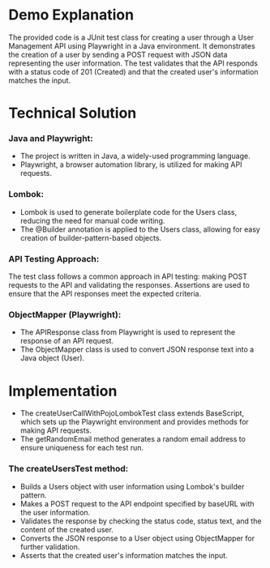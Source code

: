 # Demo Explanation
The provided code is a JUnit test class for creating a user through a User Management API using Playwright in a Java environment. It demonstrates the creation of a user by sending a POST request with JSON data representing the user information. The test validates that the API responds with a status code of 201 (Created) and that the created user's information matches the input.

# Technical Solution
### Java and Playwright:

* The project is written in Java, a widely-used programming language.
* Playwright, a browser automation library, is utilized for making API requests.

### Lombok:

* Lombok is used to generate boilerplate code for the Users class, reducing the need for manual code writing.
* The @Builder annotation is applied to the Users class, allowing for easy creation of builder-pattern-based objects.

### API Testing Approach:

The test class follows a common approach in API testing: making POST requests to the API and validating the responses.
Assertions are used to ensure that the API responses meet the expected criteria.

### ObjectMapper (Playwright):

* The APIResponse class from Playwright is used to represent the response of an API request.
* The ObjectMapper class is used to convert JSON response text into a Java object (User).

# Implementation
* The createUserCallWithPojoLombokTest class extends BaseScript, which sets up the Playwright environment and provides methods for making API requests.
* The getRandomEmail method generates a random email address to ensure uniqueness for each test run.

### The createUsersTest method:
* Builds a Users object with user information using Lombok's builder pattern.
* Makes a POST request to the API endpoint specified by baseURL with the user information.
* Validates the response by checking the status code, status text, and the content of the created user.
* Converts the JSON response to a User object using ObjectMapper for further validation.
* Asserts that the created user's information matches the input.